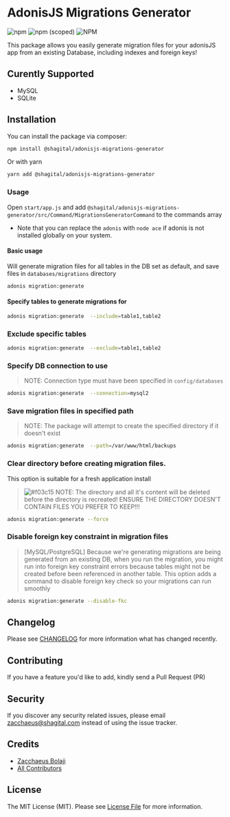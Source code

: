# AdonisJS Migrations Generator
![npm](https://img.shields.io/npm/dt/@shagital/adonisjs-migrations-generator?style=plastic)
![npm (scoped)](https://img.shields.io/npm/v/@shagital/adonisjs-migrations-generator)
![NPM](https://img.shields.io/npm/l/@shagital/adonisjs-migrations-generator)

This package allows you easily generate migration files for your adonisJS app from an existing Database, including indexes and foreign keys!

## Curently Supported
- MySQL
- SQLite

## Installation

You can install the package via composer:
``` bash
npm install @shagital/adonisjs-migrations-generator
```
Or with yarn
``` bash
yarn add @shagital/adonisjs-migrations-generator
```

### Usage
Open `start/app.js` and add `@shagital/adonisjs-migrations-generator/src/Command/MigrationsGeneratorCommand` to the commands array

- Note that you can replace the `adonis` with `node ace` if adonis is not installed globally on your system.

#### Basic usage
Will generate migration files for all tables in the DB set as default, and save files in `databases/migrations` directory
```bash
adonis migration:generate
```

#### Specify tables to generate migrations for
```bash
adonis migration:generate  --include=table1,table2
```

### Exclude specific tables
```bash
adonis migration:generate  --exclude=table1,table2
```

### Specify DB connection to use
>NOTE: Connection type must have been specified in `config/databases`
```bash
adonis migration:generate  --connection=mysql2
```

### Save migration files in specified path
>NOTE: The package will attempt to create the specified directory if it doesn't exist
```bash
adonis migration:generate  --path=/var/www/html/backups
```

### Clear directory before creating migration files.
This option is suitable for a fresh application install
>![#f03c15](https://via.placeholder.com/15/f03c15/000000?text=+) NOTE: 
The directory and all it's content will be deleted before the directory is recreated! ENSURE THE DIRECTORY DOESN'T CONTAIN FILES YOU PREFER TO KEEP!!!
```bash
adonis migration:generate --force
```

### Disable foreign key constraint in migration files
>[MySQL/PostgreSQL] Because we're generating migrations are being generated from an existing DB, when you run the migration, you might run into foreign key constraint errors because tables might not be created before been referenced in another table. This option adds a command to disable foreign key check so your migrations can run smoothly
```bash
adonis migration:generate --disable-fkc
```

## Changelog

Please see [CHANGELOG](CHANGELOG.md) for more information what has changed recently.

## Contributing

If you have a feature you'd like to add, kindly send a Pull Request (PR)

## Security

If you discover any security related issues, please email [zacchaeus@shagital.com](mailto:zacchaeus@shagital.com) instead of using the issue tracker.

## Credits
- [Zacchaeus Bolaji](https://github.com/djunehor)
- [All Contributors](../../contributors)

## License

The MIT License (MIT). Please see [License File](LICENSE.md) for more information.
